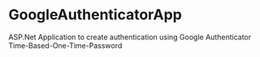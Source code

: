 # GoogleAuthenticatorApp
ASP.Net Application to create authentication using Google Authenticator Time-Based-One-Time-Password 
